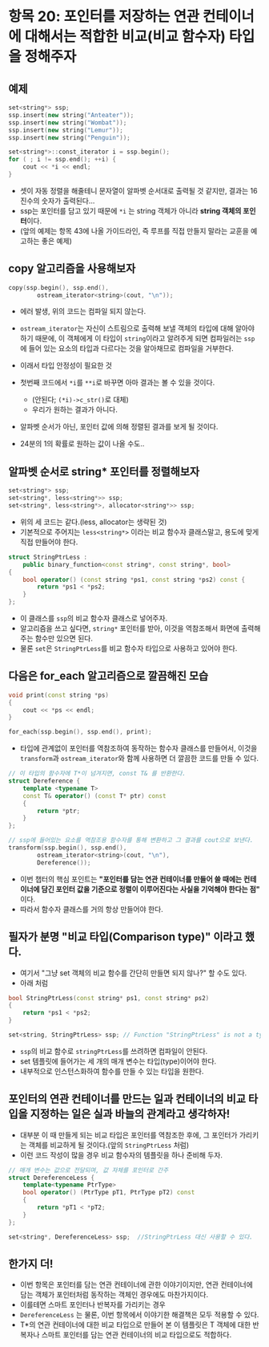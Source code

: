 # 항목 20: 포인터를 저장하는 연관 컨테이너에 대해서는 적합한 비교(비교 함수자) 타입을 정해주자

## 예제

```cpp
set<string*> ssp;
ssp.insert(new string("Anteater"));
ssp.insert(new string("Wombat"));
ssp.insert(new string("Lemur"));
ssp.insert(new string("Penguin"));

set<string*>::const_iterator i = ssp.begin();
for ( ; i != ssp.end(); ++i) {
    cout << *i << endl;
}
```

* 셋이 자동 정렬을 해줄테니 문자열이 알파벳 순서대로 출력될 것 같지만, 결과는 16진수의 숫자가 출력된다...
* ssp는 포인터를 담고 있기 때문에 `*i` 는 string 객체가 아니라 **string 객체의 포인터**이다.
* (앞의 예제는 항목 43에 나올 가이드라인, 즉 루프를 직접 만들지 말라는 교훈을 예고하는 좋은 예제)

## copy 알고리즘을 사용해보자

```cpp
copy(ssp.begin(), ssp.end(),
        ostream_iterator<string>(cout, "\n"));
```

* 에러 발생, 위의 코드는 컴파일 되지 않는다.
* `ostream_iterator`는 자신이 스트림으로 출력해 보낼 객체의 타입에 대해 알아야 하기 때문에, 이 객체에게 이 타입이 `string`이라고 알려주게 되면 컴파일러는 `ssp`에 들어 있는 요소의 타입과 다르다는 것을 알아채므로 컴파일을 거부한다.
* 이래서 타입 안정성이 필요한 것

* 첫번째 코드에서 `*i`를 `**i`로 바꾸면 아마 결과는 볼 수 있을 것이다.
    + (안된다; `(*i)->c_str()`로 대체)
    + 우리가 원하는 결과가 아니다.
* 알파벳 순서가 아닌, 포인터 값에 의해 정렬된 결과를 보게 될 것이다.
* 24분의 1의 확률로 원하는 값이 나올 수도..

## 알파벳 순서로 string* 포인터를 정렬해보자

```cpp
set<string*> ssp;
set<string*, less<string*>> ssp;
set<string*, less<string*>, allocator<string*>> ssp;
```

* 위의 세 코드는 같다.(less, allocator는 생략된 것)
* 기본적으로 주어지는 `less<string*>` 이라는 비교 함수자 클래스말고, 용도에 맞게 직접 만들어야 한다.

```cpp
struct StringPtrLess :
    public binary_function<const string*, const string*, bool> 
{
    bool operator() (const string *ps1, const string *ps2) const {
        return *ps1 < *ps2;
    }
};
```

* 이 클래스를 `ssp`의 비교 함수자 클래스로 넣어주자.
* 알고리즘을 쓰고 싶다면, `string*` 포인터를 받아, 이것을 역참조해서 화면에 출력해 주는 함수만 있으면 된다.
* 물론 `set`은 `StringPtrLess`를 비교 함수자 타입으로 사용하고 있어야 한다.

## 다음은 for_each 알고리즘으로 깔끔해진 모습

```cpp
void print(const string *ps)
{
    cout << *ps << endl;
}

for_each(ssp.begin(), ssp.end(), print);
```

* 타입에 관계없이 포인터를 역참조하여 동작하는 함수자 클래스를 만들어서, 이것을 `transform`과 `ostream_iterator`와 함께 사용하면 더 깔끔한 코드를 만들 수 있다.

```cpp
// 이 타입의 함수자에 T*이 넘겨지면, const T& 를 반환한다.
struct Dereference {
    template <typename T>
    const T& operator() (const T* ptr) const
    {
        return *ptr;
    }
};

// ssp에 들어있는 요소를 역참조용 함수자를 통해 변환하고 그 결과를 cout으로 보낸다.
transform(ssp.begin(), ssp.end(),
        ostream_iterator<string>(cout, "\n"),
        Dereference());
```

* 이번 챕터의 핵심 포인트는 **"포인터를 담는 연관 컨테이너를 만들어 쓸 때에는 컨테이너에 담긴 포인터 값을 기준으로 정렬이 이루어진다는 사실을 기억해야 한다는 점"** 이다.
* 따라서 함수자 클래스를 거의 항상 만들어야 한다.

## 필자가 분명 "비교 타입(Comparison type)" 이라고 했다.

* 여기서 "그냥 set 객체의 비교 함수를 간단히 만들면 되지 않나?" 할 수도 있다.
* 아래 처럼

```cpp
bool StringPtrLess(const string* ps1, const string* ps2)
{
    return *ps1 < *ps2;
}

set<string, StringPtrLess> ssp; // Function "StringPtrLess" is not a type name
```

* `ssp`의 비교 함수로 `stringPtrLess`를 쓰려하면 컴파일이 안된다.
* set 템플릿에 들어가는 세 개의 매개 변수는 타입(type)이어야 한다.
* 내부적으로 인스턴스화하여 함수를 만들 수 있는 타입을 원한다.

## 포인터의 연관 컨테이너를 만드는 일과 컨테이너의 비교 타입을 지정하는 일은 실과 바늘의 관계라고 생각하자!

* 대부분  이 때 만들게 되는 비교 타입은 포인터를 역참조한 후에, 그 포인터가 가리키는 객체를 비교하게 될 것이다.(앞의 `StringPtrLess` 처럼)
* 이런 코드 작성이 많을 경우 비교 함수자의 템플릿을 하나 준비해 두자.

```cpp
// 매개 변수는 값으로 전달되며, 값 자체를 포인터로 간주
struct DereferenceLess {
    template<typename PtrType>
    bool operator() (PtrType pT1, PtrType pT2) const
    {
        return *pT1 < *pT2;
    }
};

set<string*, DereferenceLess> ssp;  //StringPtrLess 대신 사용할 수 있다.
```

## 한가지 더!

* 이번 항목은 포인터를 담는 연관 컨테이너에 관한 이야기이지만, 연관 컨테이너에 담는 객체가 포인터처럼 동작하는 객체인 경우에도 마찬가지이다.
* 이를테면 스마트 포인터나 반복자를 가리키는 경우
* `DereferenceLess` 는 물론, 이번 항목에서 이야기한 해결책은 모두 적용할 수 있다.
* T*의 연관 컨테이너에 대한 비교 타입으로 만들어 본 이 템플릿은 T 객체에 대한 반복자나 스마트 포인터를 담는 연관 컨테이너의 비교 타입으로도 적합하다.
